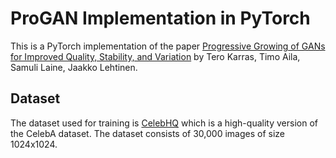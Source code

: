 # ProGAN Implementation in PyTorch

This is a PyTorch implementation of the paper [Progressive Growing of GANs for Improved Quality, Stability, and Variation](https://arxiv.org/abs/1710.10196) by Tero Karras, Timo Aila, Samuli Laine, Jaakko Lehtinen.

## Dataset

The dataset used for training is [CelebHQ](https://www.kaggle.com/datasets/lamsimon/celebahq) which is a high-quality version of the CelebA dataset. The dataset consists of 30,000 images of size 1024x1024.

